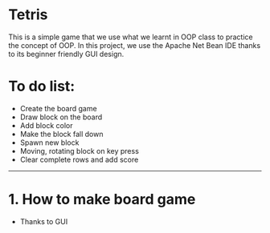 # Tetris
This is a simple game that we use what we learnt in OOP class to practice the concept of OOP.
In this project, we use the Apache Net Bean IDE thanks to its beginner friendly GUI design. 

# To do list:
 * Create the board game
 * Draw block on the board
 * Add block color
 * Make the block fall down
 * Spawn new block
 * Moving, rotating block on key press
 * Clear complete rows and add score
 ---
 # 1. How to make board game
 * Thanks to GUI 
 
